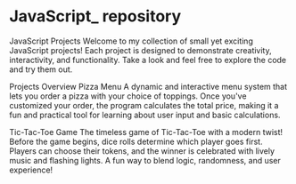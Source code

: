 # JavaScript_ repository
JavaScript Projects
Welcome to my collection of small yet exciting JavaScript projects! Each project is designed to demonstrate creativity, interactivity, and functionality. Take a look and feel free to explore the code and try them out.

Projects Overview
Pizza Menu
A dynamic and interactive menu system that lets you order a pizza with your choice of toppings. Once you've customized your order, the program calculates the total price, making it a fun and practical tool for learning about user input and basic calculations.

Tic-Tac-Toe Game
The timeless game of Tic-Tac-Toe with a modern twist! Before the game begins, dice rolls determine which player goes first. Players can choose their tokens, and the winner is celebrated with lively music and flashing lights. A fun way to blend logic, randomness, and user experience!

